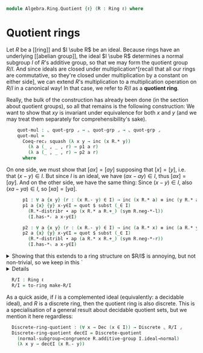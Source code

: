<!--
```agda
open import Algebra.Group.Cat.Base
open import Algebra.Group.Subgroup
open import Algebra.Ring.Ideal
open import Algebra.Prelude
open import Algebra.Group
open import Algebra.Ring

open import Data.Power
open import Data.Dec
```
-->

```agda
module Algebra.Ring.Quotient {ℓ} (R : Ring ℓ) where
```

<!--
```agda
open Ring-on (R .snd)
private module R = Ring-on (R .snd)
```
-->

# Quotient rings

Let $R$ be a [[ring]] and $I \sube R$ be an ideal. Because rings have an
underlying [[abelian group]], the ideal $I \sube R$ determines a normal
subgroup $I$ of $R$'s additive group, so that we may form the quotient
group $R/I$. And since ideals are closed under multiplication^[recall
that all our rings are commutative, so they're closed under
multiplication by a constant on either side], we can extend $R$'s
multiplication to a multiplication operation on $R/I$ in a canonical
way! In that case, we refer to $R/I$ as a **quotient ring**.

[quotient group]: Algebra.Group.Subgroup.html#representing-kernels

<!--
```agda
module _ {I : ℙ ⌞ R ⌟} (idl : is-ideal R I) where
  private module I = is-ideal idl
```
-->

Really, the bulk of the construction has already been done (in the
section about quotient groups), so all that remains is the following
construction: We want to show that $xy$ is invariant under equivalence
for both $x$ and $y$ (and we may treat them separately for
comprehensibility's sake).

<!--
```agda
  private
    quot-grp : Group _
    quot-grp = R.additive-group /ᴳ I.ideal→normal
    module R/I = Group-on (quot-grp .snd) hiding (magma-hlevel)
```
-->

```agda
    quot-mul : ⌞ quot-grp ⌟ → ⌞ quot-grp ⌟ → ⌞ quot-grp ⌟
    quot-mul =
      Coeq-rec₂ squash (λ x y → inc (x R.* y))
        (λ a (_ , _ , r) → p1 a r)
        (λ a (_ , _ , r) → p2 a r)
      where
```

On one side, we must show that $[ax] = [ay]$ supposing that $[x] = [y]$,
i.e. that $(x - y) \in I$. But since $I$ is an ideal, we have $(ax - ay)
\in I$, thus $[ax] = [ay]$. And on the other side, we have the same
thing: Since $(x - y) \in I$, also $(xa - ya) \in I$, so $[xa] = [ya]$.

```agda
      p1 : ∀ a {x y} (r : (x R.- y) ∈ I) → inc (x R.* a) ≡ inc (y R.* a)
      p1 a {x} {y} x-y∈I = quot $ subst (_∈ I)
        (R.*-distribr ∙ ap (x R.* a R.+_) (sym R.neg-*-l))
        (I.has-*ᵣ a x-y∈I)

      p2 : ∀ a {x y} (r : (x R.- y) ∈ I) → inc (a R.* x) ≡ inc (a R.* y)
      p2 a {x} {y} x-y∈I = quot $ subst (_∈ I)
        (R.*-distribl ∙ ap (a R.* x R.+_) (sym R.neg-*-r))
        (I.has-*ₗ a x-y∈I)
```

<details>
<summary>Showing that this extends to a ring structure on $R/I$ is annoying, but
not non-trivial, so we keep in this `<details>`{.Agda} fold. Most of the proof is appealing to the elimination principle(s) for
quotients into propositions, then applying $R$'s laws.</summary>

```agda
  open make-ring
  make-R/I : make-ring ⌞ quot-grp ⌟
  make-R/I .ring-is-set = squash
  make-R/I .0R = inc 0r
  make-R/I ._+_ = R/I._⋆_
  make-R/I .-_ = R/I.inverse
  make-R/I .+-idl x = R/I.idl
  make-R/I .+-invr x = R/I.inverser {x}
  make-R/I .+-assoc x y z = R/I.associative {x} {y} {z}
  make-R/I .1R = inc R.1r
  make-R/I ._*_ = quot-mul
  make-R/I .+-comm = elim! λ x y → ap Coeq.inc R.+-commutes
  make-R/I .*-idl = elim! λ x → ap Coeq.inc R.*-idl
  make-R/I .*-idr = elim! λ x → ap Coeq.inc R.*-idr
  make-R/I .*-assoc = elim! λ x y z → ap Coeq.inc R.*-associative
  make-R/I .*-distribl = elim! λ x y z → ap Coeq.inc R.*-distribl
  make-R/I .*-distribr = elim! λ x y z → ap Coeq.inc R.*-distribr
```

</details>

```agda
  R/I : Ring ℓ
  R/I = to-ring make-R/I
```

As a quick aside, if $I$ is a complemented ideal (equivalently: a
decidable ideal), and $R$ is a discrete ring, then the quotient ring is
also discrete. This is a specialisation of a general result about
decidable quotient sets, but we mention it here regardless:

```agda
  Discrete-ring-quotient : (∀ x → Dec (x ∈ I)) → Discrete ⌞ R/I ⌟
  Discrete-ring-quotient dec∈I = Discrete-quotient
    (normal-subgroup→congruence R.additive-group I.ideal→normal)
    (λ x y → dec∈I (x R.- y))
```
